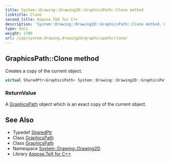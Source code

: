 ```yaml
---
title: System::Drawing::Drawing2D::GraphicsPath::Clone method
linktitle: Clone
second_title: Aspose.TeX for C++
description: 'System::Drawing::Drawing2D::GraphicsPath::Clone method. Creates a copy of the current object in C++.'
type: docs
weight: 1700
url: /cpp/system.drawing.drawing2d/graphicspath/clone/
---
```

## GraphicsPath::Clone method


Creates a copy of the current object.

```cpp
virtual SharedPtr<GraphicsPath> System::Drawing::Drawing2D::GraphicsPath::Clone()
```


### ReturnValue

A [GraphicsPath](../) object which is an exact copy of the current object.

## See Also

* Typedef [SharedPtr](../../../system/sharedptr/)
* Class [GraphicsPath](../)
* Class [GraphicsPath](../)
* Namespace [System::Drawing::Drawing2D](../../)
* Library [Aspose.TeX for C++](../../../)
